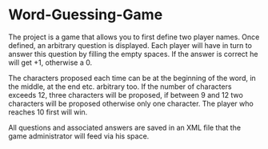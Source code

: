 # Word-Guessing-Game
The project is a game that allows you to first define two player names.
Once defined, an arbitrary question is displayed. Each player will have in turn to answer this question by filling the empty spaces. If the answer is correct he will get +1, otherwise a 0.

The characters proposed each time can be at the beginning of the word, in the middle, at the end etc. arbitrary too. If the number of characters exceeds 12, three characters will be proposed, if between 9 and 12 two characters will be proposed otherwise only one character.
The player who reaches 10 first will win.

All questions and associated answers are saved in an XML file that the game administrator will feed via his space.
